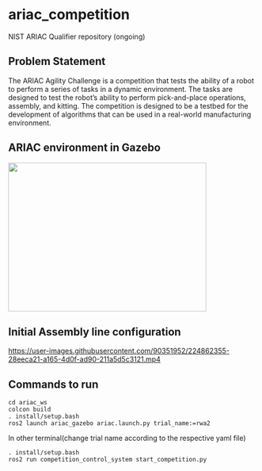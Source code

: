 # ariac_competition
NIST ARIAC Qualifier repository (ongoing)

## Problem Statement
The ARIAC Agility Challenge is a competition that tests the ability of a robot to perform a series of tasks in a dynamic environment. The tasks are designed to test the robot’s ability to perform pick-and-place operations, assembly, and kitting. The competition is designed to be a testbed for the development of algorithms that can be used in a real-world manufacturing environment.

## ARIAC environment in Gazebo

<img src="https://user-images.githubusercontent.com/90351952/224862216-94528e61-b6d8-4142-80e2-306f8d7b403f.png" width="400" height="300">

## Initial Assembly line configuration

https://user-images.githubusercontent.com/90351952/224862355-28eeca21-a165-4d0f-ad90-211a5d5c3121.mp4


## Commands to run

```
cd ariac_ws
colcon build
. install/setup.bash
ros2 launch ariac_gazebo ariac.launch.py trial_name:=rwa2

```

In other terminal(change trial name according to the respective yaml file)

```
. install/setup.bash
ros2 run competition_control_system start_competition.py
```
